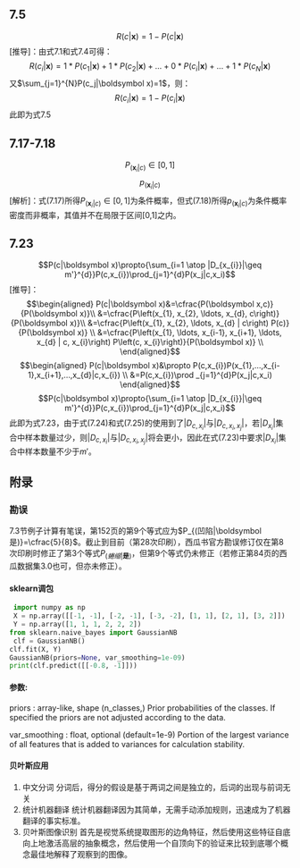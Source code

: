 ## 7.5
$$R(c|\boldsymbol x)=1−P(c|\boldsymbol x)$$
[推导]：由式7.1和式7.4可得：
$$R(c_i|\boldsymbol x)=1*P(c_1|\boldsymbol x)+1*P(c_2|\boldsymbol x)+...+0*P(c_i|\boldsymbol x)+...+1*P(c_N|\boldsymbol x)$$
又$\sum_{j=1}^{N}P(c_j|\boldsymbol x)=1$，则：
$$R(c_i|\boldsymbol x)=1-P(c_i|\boldsymbol x)$$
此即为式7.5

## 7.17-7.18
$$P_{(\boldsymbol x_{i}|c)}\in[0,1]$$
$$p_{(\boldsymbol x_{i}| c)}$$
[解析]：式(7.17)所得$P_{(\boldsymbol x_{i}|c)}\in[0,1]$为条件概率，但式(7.18)所得$p_{(\boldsymbol x_{i}| c)}$为条件概率密度而非概率，其值并不在局限于区间[0,1]之内。

## 7.23

$$P(c|\boldsymbol x)\propto{\sum_{i=1 \atop |D_{x_{i}}|\geq m'}^{d}}P(c,x_{i})\prod_{j=1}^{d}P(x_j|c,x_i)$$
[推导]：
$$\begin{aligned}
P(c|\boldsymbol x)&=\cfrac{P(\boldsymbol x,c)}{P(\boldsymbol x)}\\
&=\cfrac{P\left(x_{1}, x_{2}, \ldots, x_{d}, c\right)}{P(\boldsymbol x)}\\
&=\cfrac{P\left(x_{1}, x_{2}, \ldots, x_{d} | c\right) P(c)}{P(\boldsymbol x)} \\
&=\cfrac{P\left(x_{1}, \ldots, x_{i-1}, x_{i+1}, \ldots, x_{d} | c, x_{i}\right) P\left(c, x_{i}\right)}{P(\boldsymbol x)} \\
\end{aligned}$$
$$\begin{aligned}
P(c|\boldsymbol x)&\propto P(c,x_{i})P(x_{1},…,x_{i-1},x_{i+1},…,x_{d}|c,x_{i}) \\
&=P(c,x_{i})\prod _{j=1}^{d}P(x_j|c,x_i)
\end{aligned}$$
$$P(c|\boldsymbol x)\propto{\sum_{i=1 \atop |D_{x_{i}}|\geq m'}^{d}}P(c,x_{i})\prod_{j=1}^{d}P(x_j|c,x_i)$$
此即为式7.23，由于式(7.24)和式(7.25)的使用到了$|D_{c,x_{i}}|$与$|D_{c,x_{i},x_{j}}|$，若$|D_{x_{i}}|$集合中样本数量过少，则$|D_{c,x_{i}}|$与$|D_{c,x_{i},x_{j}}|$将会更小，因此在式(7.23)中要求$|D_{x_{i}}|$集合中样本数量不少于$m'$。




## 附录
### 勘误
7.3节例子计算有笔误，第152页的第9个等式应为$P_{(凹陷|\boldsymbol 是)}=\cfrac{5}{8}$。截止到目前（第28次印刷），西瓜书官方勘误修订仅在第8次印刷时修正了第3个等式$P_{(蜷缩|\boldsymbol 是)}$，但第9个等式仍未修正（若修正第84页的西瓜数据集3.0也可，但亦未修正）。

#### sklearn调包

```python
 import numpy as np
 X = np.array([[-1, -1], [-2, -1], [-3, -2], [1, 1], [2, 1], [3, 2]])
 Y = np.array([1, 1, 1, 2, 2, 2])
from sklearn.naive_bayes import GaussianNB
 clf = GaussianNB()
clf.fit(X, Y)
GaussianNB(priors=None, var_smoothing=1e-09)
print(clf.predict([[-0.8, -1]]))
```
#### 参数:	
priors : array-like, shape (n_classes,)
Prior probabilities of the classes. If specified the priors are not adjusted according to the data.

var_smoothing : float, optional (default=1e-9)
Portion of the largest variance of all features that is added to variances for calculation stability.
#### 贝叶斯应用

1. 中文分词
分词后，得分的假设是基于两词之间是独立的，后词的出现与前词无关
2. 统计机器翻译
统计机器翻译因为其简单，无需手动添加规则，迅速成为了机器翻译的事实标准。
3. 贝叶斯图像识别
首先是视觉系统提取图形的边角特征，然后使用这些特征自底向上地激活高层的抽象概念，然后使用一个自顶向下的验证来比较到底哪个概念最佳地解释了观察到的图像。
